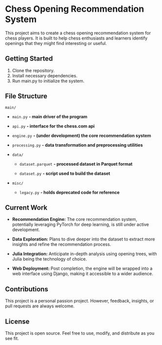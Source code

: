 # Chess Opening Recommendation System

This project aims to create a chess opening recommendation system for chess players. It is built to help chess enthusiasts and learners identify openings that they might find interesting or useful.

## Getting Started
1. Clone the repository.
2. Install necessary dependencies.
3. Run main.py to initialize the system.

## File Structure

`main/`
- `main.py` **- main driver of the program**
  
- `api.py` **- interface for the chess.com api**
  
- `engine.py` **- (under development) the core recommendation system**
  
- `processing.py` **- data transformation and preprocessing utilities**
  
- `data/`
  
    - `dataset.parquet` **- processed dataset in Parquet format**
      
    - `dataset.py` **- script used to build the dataset**
      
- `misc/`
  
    - `legacy.py` **- holds deprecated code for reference**

## Current Work
- **Recommendation Engine:** The core recommendation system, potentially leveraging PyTorch for deep learning, is still under active development.
  
- **Data Exploration:** Plans to dive deeper into the dataset to extract more insights and refine the recommendation process.
  
- **Julia Integration:** Anticipate in-depth analysis using opening trees, with Julia being the technology of choice.
  
- **Web Deployment:** Post completion, the engine will be wrapped into a web interface using Django, making it accessible to a wider audience.

## Contributions
This project is a personal passion project. However, feedback, insights, or pull requests are always welcome.

## License
This project is open source. Feel free to use, modify, and distribute as you see fit.

